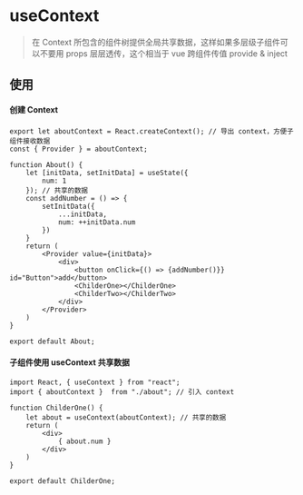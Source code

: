 
# useContext
> 在 Context 所包含的组件树提供全局共享数据，这样如果多层级子组件可以不要用 props 层层透传，这个相当于 vue 跨组件传值 provide & inject

## 使用
#### 创建 Context

```
export let aboutContext = React.createContext(); // 导出 context，方便子组件接收数据
const { Provider } = aboutContext;

function About() {
    let [initData, setInitData] = useState({
        num: 1
    }); // 共享的数据
    const addNumber = () => {
        setInitData({
            ...initData,
            num: ++initData.num
        })
    }
    return (
        <Provider value={initData}>
            <div>
                <button onClick={() => {addNumber()}} id="Button">add</button>
                <ChilderOne></ChilderOne>
                <ChilderTwo></ChilderTwo>
            </div>
        </Provider>
    )
}

export default About;
```

#### 子组件使用 useContext 共享数据

```
import React, { useContext } from "react";
import { aboutContext }  from "./about"; // 引入 context

function ChilderOne() {
    let about = useContext(aboutContext); // 共享的数据
    return (
        <div>
            { about.num }
        </div>
    )
}

export default ChilderOne;
```